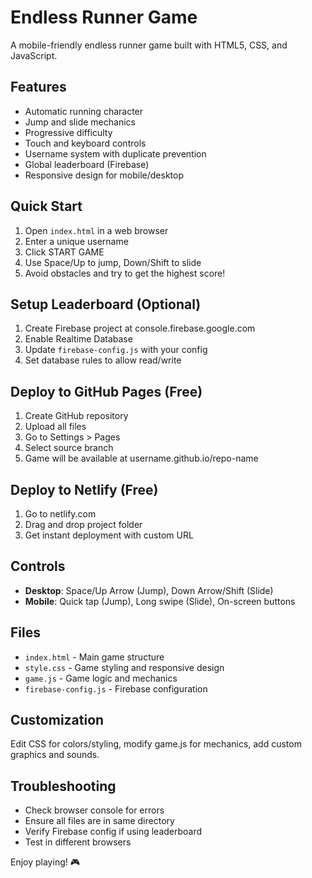 # Endless Runner Game

A mobile-friendly endless runner game built with HTML5, CSS, and JavaScript.

## Features
- Automatic running character
- Jump and slide mechanics
- Progressive difficulty
- Touch and keyboard controls
- Username system with duplicate prevention
- Global leaderboard (Firebase)
- Responsive design for mobile/desktop

## Quick Start
1. Open `index.html` in a web browser
2. Enter a unique username
3. Click START GAME
4. Use Space/Up to jump, Down/Shift to slide
5. Avoid obstacles and try to get the highest score!

## Setup Leaderboard (Optional)
1. Create Firebase project at console.firebase.google.com
2. Enable Realtime Database
3. Update `firebase-config.js` with your config
4. Set database rules to allow read/write

## Deploy to GitHub Pages (Free)
1. Create GitHub repository
2. Upload all files
3. Go to Settings > Pages
4. Select source branch
5. Game will be available at username.github.io/repo-name

## Deploy to Netlify (Free)
1. Go to netlify.com
2. Drag and drop project folder
3. Get instant deployment with custom URL

## Controls
- **Desktop**: Space/Up Arrow (Jump), Down Arrow/Shift (Slide)
- **Mobile**: Quick tap (Jump), Long swipe (Slide), On-screen buttons

## Files
- `index.html` - Main game structure
- `style.css` - Game styling and responsive design
- `game.js` - Game logic and mechanics
- `firebase-config.js` - Firebase configuration

## Customization
Edit CSS for colors/styling, modify game.js for mechanics, add custom graphics and sounds.

## Troubleshooting
- Check browser console for errors
- Ensure all files are in same directory
- Verify Firebase config if using leaderboard
- Test in different browsers

Enjoy playing! 🎮
